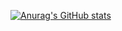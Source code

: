 [![Anurag's GitHub stats](https://github-readme-stats.vercel.app/api?username=Stalary)](https://github.com/anuraghazra/github-readme-stats)
